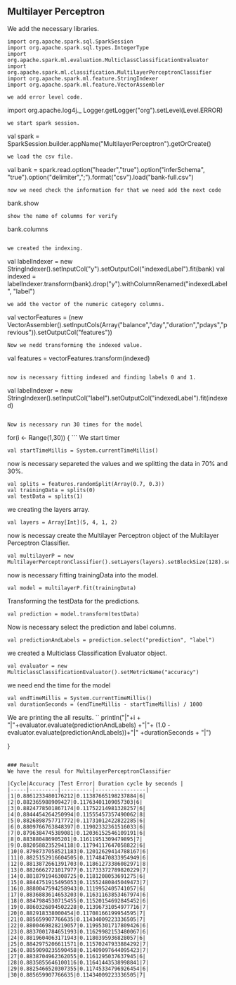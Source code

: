 

## Multilayer Perceptron



We add the necessary libraries.
```
import org.apache.spark.sql.SparkSession
import org.apache.spark.sql.types.IntegerType
import org.apache.spark.ml.evaluation.MulticlassClassificationEvaluator
import org.apache.spark.ml.classification.MultilayerPerceptronClassifier
import org.apache.spark.ml.feature.StringIndexer 
import org.apache.spark.ml.feature.VectorAssembler

we add error level code.
```
import org.apache.log4j._
Logger.getLogger("org").setLevel(Level.ERROR)
```
we start spark session.
```
val spark = SparkSession.builder.appName("MultilayerPerceptron").getOrCreate()
```
we load the csv file.
```
val bank  = spark.read.option("header","true").option("inferSchema", "true").option("delimiter",";").format("csv").load("bank-full.csv")
```
now we need check the information for that we need add the next code
```
bank.show
```
show the name of columms for verify 
```
bank.columns
```

we created the indexing.
```
val labelIndexer = new StringIndexer().setInputCol("y").setOutputCol("indexedLabel").fit(bank)
val indexed = labelIndexer.transform(bank).drop("y").withColumnRenamed("indexedLabel", "label")
```
we add the vector of the numeric category columns.
```
val vectorFeatures = (new VectorAssembler().setInputCols(Array("balance","day","duration","pdays","previous")).setOutputCol("features"))
```
Now we nedd transforming the indexed value.
```
val features = vectorFeatures.transform(indexed)
```

now is necessary fitting indexed and finding labels 0 and 1.
```
val labelIndexer = new StringIndexer().setInputCol("label").setOutputCol("indexedLabel").fit(indexed)
```

Now is necessary run 30 times for the model
```
for(i <- Range(1,30))
{
    ```
We start timer
```
val startTimeMillis = System.currentTimeMillis()
```
now is necessary separeted the values and we splitting the data in 70% and 30%.
```
val splits = features.randomSplit(Array(0.7, 0.3))
val trainingData = splits(0)
val testData = splits(1)
```

we creating the layers array.
```
val layers = Array[Int](5, 4, 1, 2)
```

now is necessay create the Multilayer Perceptron object of the Multilayer Perceptron Classifier.
```
val multilayerP = new MultilayerPerceptronClassifier().setLayers(layers).setBlockSize(128).setSeed(1234L).setMaxIter(100)  
```

now is necessary fitting trainingData into the model.
```
val model = multilayerP.fit(trainingData)
```
Transforming the testData for the predictions.
```
val prediction = model.transform(testData)
```

Now is necessary select the prediction and label columns.
```
val predictionAndLabels = prediction.select("prediction", "label")
```

we created a Multiclass Classification Evaluator object.
```
val evaluator = new MulticlassClassificationEvaluator().setMetricName("accuracy")
```
we need end the time for the model
```
val endTimeMillis = System.currentTimeMillis()
val durationSeconds = (endTimeMillis - startTimeMillis) / 1000
```

We are printing the all results.
``
println("|"+i + "|"+evaluator.evaluate(predictionAndLabels) +"|"+ (1.0 - evaluator.evaluate(predictionAndLabels))+"|" +durationSeconds + "|")

}
```

### Result
We have the resul for MultilayerPerceptronClassifier

|Cycle|Accuracy |Test Error| Duration cycle by seconds |
|-----|---------|----------|----------------|
|1|0.8861233480176212|0.11387665198237884|6|
|2|0.882365988909427|0.11763401109057303|6|
|3|0.8824778501867174|0.11752214981328257|6|
|4|0.8844454264250994|0.11555457357490062|8|
|5|0.8826898757717772|0.11731012422822285|6|
|6|0.8809766763848397|0.11902332361516033|6|
|7|0.8796384745389081|0.12036152546109191|6|
|8|0.883880486905201|0.11611951309479895|7|
|9|0.8820588235294118|0.11794117647058822|6|
|10|0.8798737058521183|0.12012629414788167|6|
|11|0.8825152916604505|0.11748470833954949|6|
|12|0.8813872661391703|0.11861273386082971|8|
|13|0.8826662721017977|0.11733372789820229|7|
|14|0.8818791946308725|0.1181208053691275|6|
|15|0.8844751915495053|0.11552480845049473|7|
|16|0.8880047594258943|0.1119952405741057|6|
|17|0.8836883614653203|0.11631163853467974|6|
|18|0.8847984530715455|0.11520154692845452|6|
|19|0.8860326894502228|0.11396731054977716|7|
|20|0.882918338000454|0.11708166199954595|7|
|21|0.885659907766635|0.11434009223336505|7|
|22|0.8800469828219057|0.11995301717809426|6|
|23|0.8837001784651993|0.11629982153480067|6|
|24|0.8819604063171943|0.1180395936828057|6|
|25|0.8842975206611571|0.11570247933884292|7|
|26|0.8859090235590458|0.11409097644095423|7|
|27|0.8838704962362055|0.1161295037637945|6|
|28|0.8835855646100116|0.11641443538998841|7|
|29|0.8825466520307355|0.11745334796926454|6|
|30|0.885659907766635|0.11434009223336505|7|
